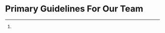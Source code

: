 # Primary Guidelines For Our Team

----------------------------------------------------------------------------------------------------------------------------------

1.
